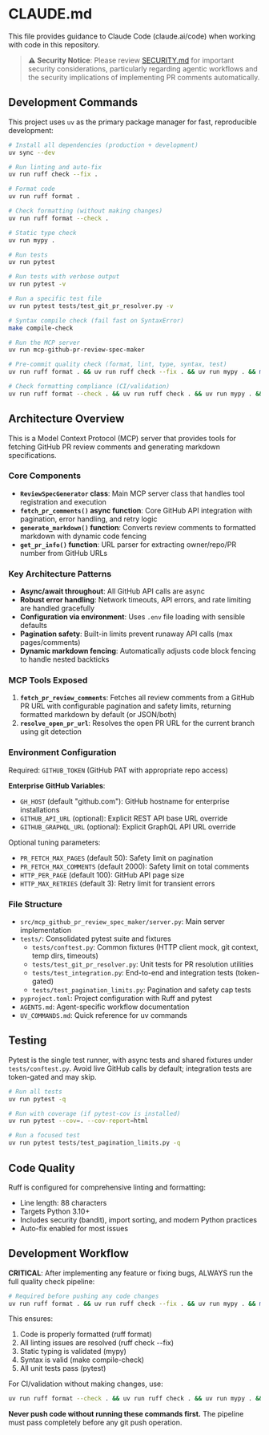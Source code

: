 # CLAUDE.md

This file provides guidance to Claude Code (claude.ai/code) when working with code in this repository.

> **⚠️ Security Notice**: Please review [SECURITY.md](SECURITY.md) for important security considerations, particularly regarding agentic workflows and the security implications of implementing PR comments automatically.

## Development Commands

This project uses `uv` as the primary package manager for fast, reproducible development:

```bash
# Install all dependencies (production + development)
uv sync --dev

# Run linting and auto-fix
uv run ruff check --fix .

# Format code
uv run ruff format .

# Check formatting (without making changes)
uv run ruff format --check .

# Static type check
uv run mypy .

# Run tests
uv run pytest

# Run tests with verbose output
uv run pytest -v

# Run a specific test file
uv run pytest tests/test_git_pr_resolver.py -v

# Syntax compile check (fail fast on SyntaxError)
make compile-check

# Run the MCP server
uv run mcp-github-pr-review-spec-maker

# Pre-commit quality check (format, lint, type, syntax, test)
uv run ruff format . && uv run ruff check --fix . && uv run mypy . && make compile-check && uv run pytest

# Check formatting compliance (CI/validation)
uv run ruff format --check . && uv run ruff check . && uv run mypy . && make compile-check && uv run pytest
```

## Architecture Overview

This is a Model Context Protocol (MCP) server that provides tools for fetching GitHub PR review comments and generating markdown specifications.

### Core Components

- **`ReviewSpecGenerator` class**: Main MCP server class that handles tool registration and execution
- **`fetch_pr_comments()` async function**: Core GitHub API integration with pagination, error handling, and retry logic
- **`generate_markdown()` function**: Converts review comments to formatted markdown with dynamic code fencing
- **`get_pr_info()` function**: URL parser for extracting owner/repo/PR number from GitHub URLs

### Key Architecture Patterns

- **Async/await throughout**: All GitHub API calls are async
- **Robust error handling**: Network timeouts, API errors, and rate limiting are handled gracefully
- **Configuration via environment**: Uses `.env` file loading with sensible defaults
- **Pagination safety**: Built-in limits prevent runaway API calls (max pages/comments)
- **Dynamic markdown fencing**: Automatically adjusts code block fencing to handle nested backticks

### MCP Tools Exposed

1. **`fetch_pr_review_comments`**: Fetches all review comments from a GitHub PR URL with configurable pagination and safety limits, returning formatted markdown by default (or JSON/both)
2. **`resolve_open_pr_url`**: Resolves the open PR URL for the current branch using git detection

### Environment Configuration

Required: `GITHUB_TOKEN` (GitHub PAT with appropriate repo access)

**Enterprise GitHub Variables**:
- `GH_HOST` (default "github.com"): GitHub hostname for enterprise installations
- `GITHUB_API_URL` (optional): Explicit REST API base URL override
- `GITHUB_GRAPHQL_URL` (optional): Explicit GraphQL API URL override

Optional tuning parameters:
- `PR_FETCH_MAX_PAGES` (default 50): Safety limit on pagination
- `PR_FETCH_MAX_COMMENTS` (default 2000): Safety limit on total comments
- `HTTP_PER_PAGE` (default 100): GitHub API page size
- `HTTP_MAX_RETRIES` (default 3): Retry limit for transient errors

### File Structure

- `src/mcp_github_pr_review_spec_maker/server.py`: Main server implementation
- `tests/`: Consolidated pytest suite and fixtures
  - `tests/conftest.py`: Common fixtures (HTTP client mock, git context, temp dirs, timeouts)
  - `tests/test_git_pr_resolver.py`: Unit tests for PR resolution utilities
  - `tests/test_integration.py`: End-to-end and integration tests (token-gated)
  - `tests/test_pagination_limits.py`: Pagination and safety cap tests
- `pyproject.toml`: Project configuration with Ruff and pytest
- `AGENTS.md`: Agent-specific workflow documentation
- `UV_COMMANDS.md`: Quick reference for uv commands

## Testing

Pytest is the single test runner, with async tests and shared fixtures under `tests/conftest.py`. Avoid live GitHub calls by default; integration tests are token-gated and may skip.

```bash
# Run all tests
uv run pytest -q

# Run with coverage (if pytest-cov is installed)
uv run pytest --cov=. --cov-report=html

# Run a focused test
uv run pytest tests/test_pagination_limits.py -q
```

## Code Quality

Ruff is configured for comprehensive linting and formatting:
- Line length: 88 characters
- Targets Python 3.10+
- Includes security (bandit), import sorting, and modern Python practices
- Auto-fix enabled for most issues

## Development Workflow

**CRITICAL**: After implementing any feature or fixing bugs, ALWAYS run the full quality check pipeline:

```bash
# Required before pushing any code changes
uv run ruff format . && uv run ruff check --fix . && uv run mypy . && make compile-check && uv run pytest
```

This ensures:
1. Code is properly formatted (ruff format)
2. All linting issues are resolved (ruff check --fix)
3. Static typing is validated (mypy)
4. Syntax is valid (make compile-check)
5. All unit tests pass (pytest)

For CI/validation without making changes, use:
```bash
uv run ruff format --check . && uv run ruff check . && uv run mypy . && make compile-check && uv run pytest
```

**Never push code without running these commands first.** The pipeline must pass completely before any git push operation.
